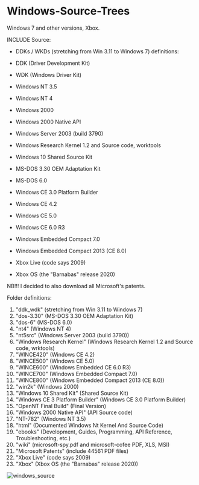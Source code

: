 # Windows-Source-Trees

Windows 7 and other versions, Xbox.

INCLUDE Source:

- DDKs / WKDs (stretching from Win 3.11 to Windows 7)
  definitions:
- DDK (Driver Development Kit)
- WDK (Windows Driver Kit)
  
- Windows NT 3.5
- Windows NT 4
- Windows 2000
- Windows 2000 Native API
- Windows Server 2003 (build 3790)
- Windows Research Kernel 1.2 and Source code, worktools
- Windows 10 Shared Source Kit
- MS-DOS 3.30 OEM Adaptation Kit
- MS-DOS 6.0
- Windows CE 3.0 Platform Builder
- Windows CE 4.2
- Windows CE 5.0
- Windows CE 6.0 R3
- Windows Embedded Compact 7.0
- Windows Embedded Compact 2013 (CE 8.0)
- Xbox Live (code says 2009)
- Xbox OS (the "Barnabas" release 2020)

NB!!! I decided to also download all Microsoft's patents.


Folder definitions:

1. "ddk_wdk" (stretching from Win 3.11 to Windows 7)
2. "dos-3.30" (MS-DOS 3.30 OEM Adaptation Kit)
3. "dos-6" (MS-DOS 6.0)
4. "nt4" (Windows NT 4)
5. "nt5src" (Windows Server 2003 (build 3790))
6. "Windows Research Kernel" (Windows Research Kernel 1.2 and Source code, wrktools)
7. "WINCE420" (Windows CE 4.2)
8. "WINCE500" (Windows CE 5.0)
9. "WINCE600" (Windows Embedded CE 6.0 R3)
10. "WINCE700" (Windows Embedded Compact 7.0)
11. "WINCE800" (Windows Embedded Compact 2013 (CE 8.0))
12. "win2k" (Windows 2000)
13. "Windows 10 Shared Kit" (Shared Source Kit)
14. "Windows CE 3 Platform Builder" (Windows CE 3.0 Platform Builder)
15. "OpenNT Final Build" (Final Version)
16. "Windows 2000 Native API" (API Source code)
17. "NT-782" (Windows NT 3.5)
18. "html" (Documented Windows Nt Kernel And Source Code)
19. "ebooks" (Development, Guides, Programming, API Reference, Troubleshooting, etc.)
20. "wiki" (microsoft-spy.pdf and microsoft-cofee PDF, XLS, MSI)
21. "Microsoft Patents" (include 44561 PDF files)
22. "Xbox Live" (code says 2009)
23. "Xbox" (Xbox OS (the "Barnabas" release 2020))

![windows_source](https://github.com/user-attachments/assets/227d5159-18de-4c29-898f-1f7005e305c5)
